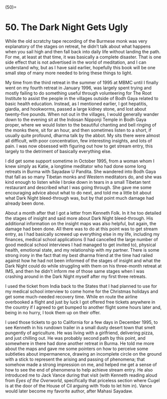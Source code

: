 

(50)=

# 50. The Dark Night Gets Ugly



While the old scratchy tape recording of the Burmese monk was very explanatory of the stages on retreat, he didn’t talk about what happens when you sail high and then fall back into daily life without landing the path. For me, at least at that time, it was basically a complete disaster. That is one side effect that is not advertised in the world of meditation, and I can understand why, but as I have said earlier, hopefully this book will be one small step of many more needed to bring these things to light.

My time from the third retreat in the summer of 1995 at MBMC until I finally went on my fourth retreat in January 1996, was largely spent trying and mostly failing to do something useful through volunteering for The Root Institute to assist the people in the villages outside of Bodh Gaya related to basic health education. Instead, as I mentioned earlier, I got hepatitis, giardia, and hookworms, passed a large kidney stone, and lost about twenty-five pounds. When not out in the villages, I would generally wander down to the evening sit at the Indosan Nipponji Temple in Bodh Gaya proper, where we would listen to the beautiful chanting and bell ringing of the monks there, sit for an hour, and then sometimes listen to a short, if usually quite profound, dharma talk by the abbot. My sits there were almost all difficult, with poor concentration, few interesting insights, and lots of pain. I was now obsessed with figuring out how to get stream entry, this largely to the detriment of basically everything else.

I did get some support sometime in October 1995, from a woman whom I knew simply as Katie, a longtime meditator who had done some long retreats in Burma with Sayadaw U Pandita. She wandered into Bodh Gaya that fall as so many Tibetan monks and Western meditators do, and she was kind enough to listen while I broke down in tears in a small Tibetan tent restaurant and described what I was going through. She gave me some encouraging advice about what to do next, and told me a little bit about what Dark Night bleed-through was, but by that point much damage had already been done.

About a month after that I got a letter from Kenneth Folk. In it he too detailed the stages of insight and said more about Dark Night bleed-through. His additional information on the insight maps was also helpful, but again, the damage had been done. All there was to do at this point was to get stream entry, as I had basically screwed up everything else in my life, including my finances, medical school applications (I had cancelled the large number of good medical school interviews I had managed to get invited to), physical health, emotional state, and my relationship with my partner. There is some strong irony in the fact that my best dharma friend at the time had railed against how he had not been informed of the stages of insight and what the Dark Night could do while struggling with them on his three-month retreat at IMS, and then he didn’t inform me of those same stages when I was crashing around in the Dark Night myself after my first three retreats.

I used the ticket from India back to the States that I had planned to use for my medical school interview to come home for the Christmas holidays and get some much-needed recovery time. While en route the airline overbooked a flight and just by luck I got offered free tickets anywhere in the country if I agreed to get bumped to another flight some hours later and, being in no hurry, I took them up on their offer.

I used those tickets to go to California for a few days in December 1995, to see Kenneth in his rundown trailer in a small dusty desert town that smelt pungently of agriculture. He was living with a girlfriend, delivering pizza, and just chilling out. He was probably second path by this point, and somewhere in there had done another retreat in Burma. He told me more about the maps and gave me some pointers on how to perceive some subtleties about impermanence, drawing an incomplete circle on the ground with a stick to represent the arising and passing of phenomena; that somehow made a strong impression on me, and helped me get a sense of how to see the end of phenomena to help achieve stream entry. He also introduced me to Jack Vance during that visit (with Kenneth reading aloud from *Eyes of the Overworld*, specifically that priceless section where Cugel is at the door of the House of Cil arguing with Yodo to let him in). Vance would later become my favorite author, after Mahasi Sayadaw.